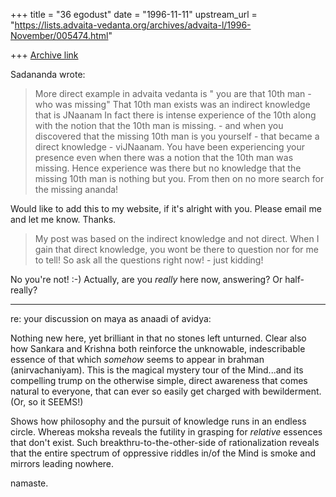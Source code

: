 +++
title = "36 egodust"
date = "1996-11-11"
upstream_url = "https://lists.advaita-vedanta.org/archives/advaita-l/1996-November/005474.html"

+++
[Archive link](https://lists.advaita-vedanta.org/archives/advaita-l/1996-November/005474.html)

Sadananda wrote:
>
>  More direct example in advaita vedanta is " you are that 10th man - who
> was missing" That 10th man exists was an indirect knowledge that is JNaanam
> In fact there is intense experience of the 10th along with the notion that
> the 10th man is missing. - and when  you  discovered that the missing 10th
> man is you yourself - that became a direct knowledge - viJNaanam. You have
> been experiencing your presence even when there was a notion that the 10th
> man was missing.  Hence experience was there but no knowledge that the
> missing 10th man is nothing but you. From then on no more search for the
> missing ananda!
>

Would like to add this to my website, if it's alright with you.  Please
email me and let me know.  Thanks.

>
> My post was based on the indirect knowledge and not direct.  When I gain
> that direct knowledge, you wont be there to question nor for me to tell!
> So ask all the questions right now!  - just kidding!
>

No you're not! :-)
Actually, are you *really* here now, answering?  Or half-really?

*******

re: your discussion on maya as anaadi of avidya:

Nothing new here, yet brilliant in that no stones left unturned.  Clear also
how Sankara and Krishna both reinforce the unknowable, indescribable essence of
that which *somehow* seems to appear in brahman (anirvachaniyam).  This is the
magical mystery tour of the Mind...and its compelling trump on the otherwise
simple, direct awareness that comes natural to everyone, that can ever so
easily get charged with bewilderment.  (Or, so it SEEMS!)

Shows how philosophy and the pursuit of knowledge runs in an endless circle.
Whereas moksha reveals the futility in grasping for *relative* essences that
don't exist.  Such breakthru-to-the-other-side of rationalization reveals that
the entire spectrum of oppressive riddles in/of the Mind is smoke and mirrors
leading nowhere.

namaste.

